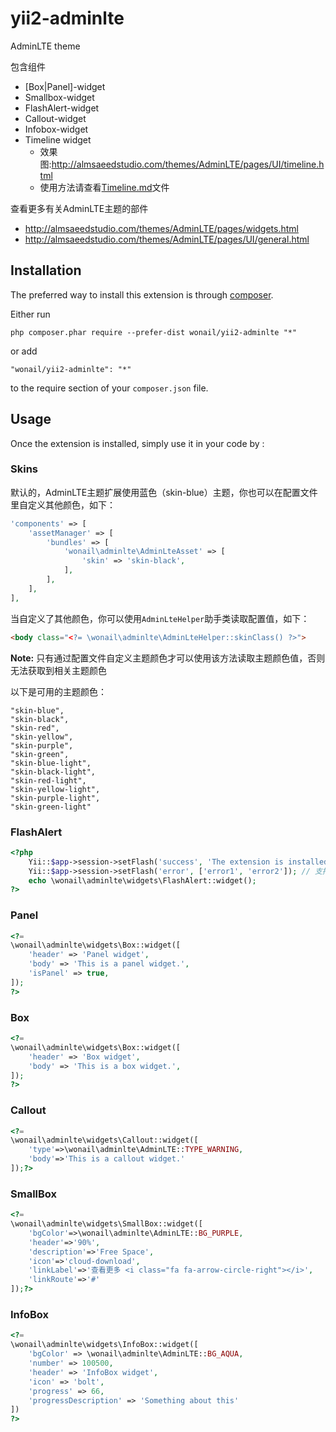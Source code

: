 # yii2-adminlte
AdminLTE theme

包含组件
 * [Box|Panel]-widget 
 * Smallbox-widget
 * FlashAlert-widget
 * Callout-widget
 * Infobox-widget
 * Timeline widget 
 	- 效果图:http://almsaeedstudio.com/themes/AdminLTE/pages/UI/timeline.html
 	- 使用方法请查看[Timeline.md](https://github.com/wonail/yii2-adminlte-widgets/Timeline.md)文件

查看更多有关AdminLTE主题的部件
* http://almsaeedstudio.com/themes/AdminLTE/pages/widgets.html
* http://almsaeedstudio.com/themes/AdminLTE/pages/UI/general.html

Installation
------------

The preferred way to install this extension is through [composer](http://getcomposer.org/download/).

Either run

```
php composer.phar require --prefer-dist wonail/yii2-adminlte "*"
```

or add

```
"wonail/yii2-adminlte": "*"
```

to the require section of your `composer.json` file.


Usage
-----

Once the extension is installed, simply use it in your code by  :

### Skins

默认的，AdminLTE主题扩展使用蓝色（skin-blue）主题，你也可以在配置文件里自定义其他颜色，如下：

```php
'components' => [
    'assetManager' => [
        'bundles' => [
            'wonail\adminlte\AdminLteAsset' => [
                'skin' => 'skin-black',
            ],
        ],
    ],
],
```

当自定义了其他颜色，你可以使用`AdminLteHelper`助手类读取配置值，如下：
```html
<body class="<?= \wonail\adminlte\AdminLteHelper::skinClass() ?>">
```

**Note:** 只有通过配置文件自定义主题颜色才可以使用该方法读取主题颜色值，否则无法获取到相关主题颜色

以下是可用的主题颜色：

```
"skin-blue",
"skin-black",
"skin-red",
"skin-yellow",
"skin-purple",
"skin-green",
"skin-blue-light",
"skin-black-light",
"skin-red-light",
"skin-yellow-light",
"skin-purple-light",
"skin-green-light"
```

### FlashAlert
```php
<?php
    Yii::$app->session->setFlash('success', 'The extension is installed!');
    Yii::$app->session->setFlash('error', ['error1', 'error2']); // 支持数组
    echo \wonail\adminlte\widgets\FlashAlert::widget();
?>
```

### Panel
```php
<?=
\wonail\adminlte\widgets\Box::widget([
    'header' => 'Panel widget',
    'body' => 'This is a panel widget.',
    'isPanel' => true,
]);
?>
```

### Box
```php
<?=
\wonail\adminlte\widgets\Box::widget([
    'header' => 'Box widget',
    'body' => 'This is a box widget.',
]);
?>
```

### Callout
```php
<?=
\wonail\adminlte\widgets\Callout::widget([
    'type'=>\wonail\adminlte\AdminLTE::TYPE_WARNING,
    'body'=>'This is a callout widget.'
]);?>
```

### SmallBox
```php
<?=
\wonail\adminlte\widgets\SmallBox::widget([
    'bgColor'=>\wonail\adminlte\AdminLTE::BG_PURPLE,
    'header'=>'90%',
    'description'=>'Free Space',
    'icon'=>'cloud-download',
    'linkLabel'=>'查看更多 <i class="fa fa-arrow-circle-right"></i>',
    'linkRoute'=>'#'
]);?>
```

### InfoBox
```php
<?=
\wonail\adminlte\widgets\InfoBox::widget([
    'bgColor' => \wonail\adminlte\AdminLTE::BG_AQUA,
    'number' => 100500,
    'header' => 'InfoBox widget',
    'icon' => 'bolt',
    'progress' => 66,
    'progressDescription' => 'Something about this'
])
?>
```
